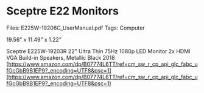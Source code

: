# Sceptre E22 Monitors

Files: E225W-19206C_UserManual.pdf
Tags: Computer

19.56” x 11.49” x 1.22”

Sceptre E225W-19203R 22" Ultra Thin 75Hz 1080p LED Monitor 2x HDMI VGA Build-in Speakers, Metallic Black 2018 [https://www.amazon.com/dp/B07774L6TT/ref=cm_sw_r_cp_api_glc_fabc_ufGcGbB9B1EP9?_encoding=UTF8&psc=1](https://www.amazon.com/dp/B07774L6TT/ref=cm_sw_r_cp_api_glc_fabc_ufGcGbB9B1EP9?_encoding=UTF8&psc=1)